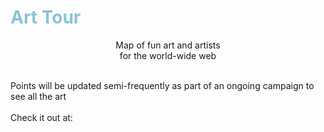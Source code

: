 # <b> <font color = "#87c4d6"> Art Tour </font> </b>
<p align = "center">  Map of fun art and artists
<br>for the world-wide web 
</p><br>
Points will be updated semi-frequently as part of an ongoing campaign to see all the art
<br>
<br>
Check it out at: 
